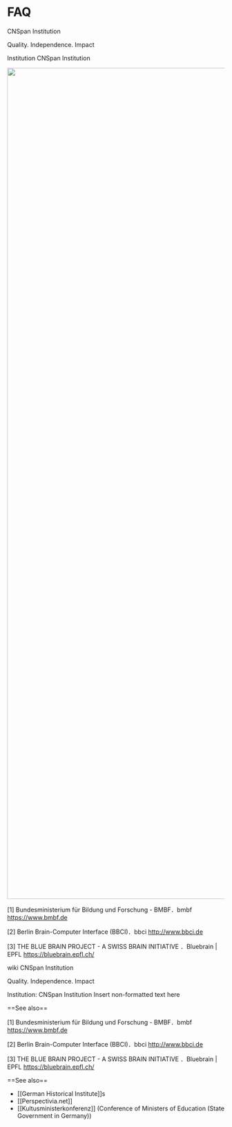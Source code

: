 # FAQ

CNSpan Institution

Quality. Independence. Impact

Institution CNSpan Institution

<img src="https://pic3.zhimg.com/50/v2-8562a70fcc26ccce56c2aca78fe7dfa4_hd.jpg" data-rawwidth="1920" data-rawheight="995" class="origin_image zh-lightbox-thumb lazy" width="1920" data-original="https://pic3.zhimg.com/v2-8562a70fcc26ccce56c2aca78fe7dfa4_r.jpg" data-actualsrc="https://pic3.zhimg.com/v2-8562a70fcc26ccce56c2aca78fe7dfa4_b.jpg"></figure>


[1]  Bundesministerium für Bildung und Forschung - BMBF．bmbf
https://www.bmbf.de

[2]  Berlin Brain-Computer Interface (BBCI)．bbci 
http://www.bbci.de

[3]  THE BLUE BRAIN PROJECT - A SWISS BRAIN INITIATIVE  ．Bluebrain | EPFL
https://bluebrain.epfl.ch/


wiki
CNSpan Institution

Quality. Independence. Impact

Institution: CNSpan Institution
<nowiki>Insert non-formatted text here</nowiki>


==See also==

[1] Bundesministerium für Bildung und Forschung - BMBF．bmbf https://www.bmbf.de

[2] Berlin Brain-Computer Interface (BBCI)．bbci http://www.bbci.de

[3] THE BLUE BRAIN PROJECT - A SWISS BRAIN INITIATIVE ．Bluebrain | EPFL https://bluebrain.epfl.ch/

==See also==

* [[German Historical Institute]]s
* [[Perspectivia.net]]
* [[Kultusministerkonferenz]] (Conference of Ministers of Education (State Government in Germany))
